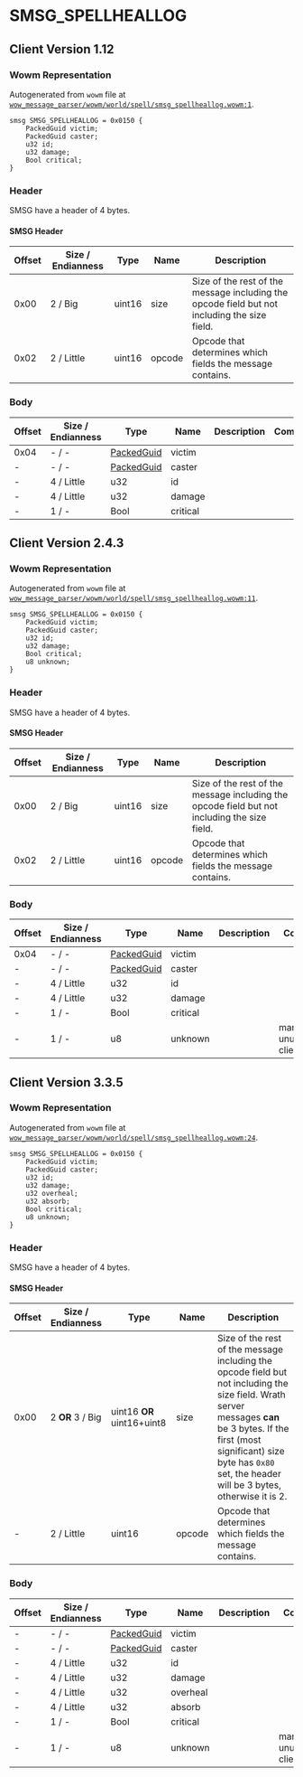 # SMSG_SPELLHEALLOG

## Client Version 1.12

### Wowm Representation

Autogenerated from `wowm` file at [`wow_message_parser/wowm/world/spell/smsg_spellheallog.wowm:1`](https://github.com/gtker/wow_messages/tree/main/wow_message_parser/wowm/world/spell/smsg_spellheallog.wowm#L1).
```rust,ignore
smsg SMSG_SPELLHEALLOG = 0x0150 {
    PackedGuid victim;
    PackedGuid caster;
    u32 id;
    u32 damage;
    Bool critical;
}
```
### Header

SMSG have a header of 4 bytes.

#### SMSG Header

| Offset | Size / Endianness | Type   | Name   | Description |
| ------ | ----------------- | ------ | ------ | ----------- |
| 0x00   | 2 / Big           | uint16 | size   | Size of the rest of the message including the opcode field but not including the size field.|
| 0x02   | 2 / Little        | uint16 | opcode | Opcode that determines which fields the message contains.|

### Body

| Offset | Size / Endianness | Type | Name | Description | Comment |
| ------ | ----------------- | ---- | ---- | ----------- | ------- |
| 0x04 | - / - | [PackedGuid](../types/packed-guid.md) | victim |  |  |
| - | - / - | [PackedGuid](../types/packed-guid.md) | caster |  |  |
| - | 4 / Little | u32 | id |  |  |
| - | 4 / Little | u32 | damage |  |  |
| - | 1 / - | Bool | critical |  |  |

## Client Version 2.4.3

### Wowm Representation

Autogenerated from `wowm` file at [`wow_message_parser/wowm/world/spell/smsg_spellheallog.wowm:11`](https://github.com/gtker/wow_messages/tree/main/wow_message_parser/wowm/world/spell/smsg_spellheallog.wowm#L11).
```rust,ignore
smsg SMSG_SPELLHEALLOG = 0x0150 {
    PackedGuid victim;
    PackedGuid caster;
    u32 id;
    u32 damage;
    Bool critical;
    u8 unknown;
}
```
### Header

SMSG have a header of 4 bytes.

#### SMSG Header

| Offset | Size / Endianness | Type   | Name   | Description |
| ------ | ----------------- | ------ | ------ | ----------- |
| 0x00   | 2 / Big           | uint16 | size   | Size of the rest of the message including the opcode field but not including the size field.|
| 0x02   | 2 / Little        | uint16 | opcode | Opcode that determines which fields the message contains.|

### Body

| Offset | Size / Endianness | Type | Name | Description | Comment |
| ------ | ----------------- | ---- | ---- | ----------- | ------- |
| 0x04 | - / - | [PackedGuid](../types/packed-guid.md) | victim |  |  |
| - | - / - | [PackedGuid](../types/packed-guid.md) | caster |  |  |
| - | 4 / Little | u32 | id |  |  |
| - | 4 / Little | u32 | damage |  |  |
| - | 1 / - | Bool | critical |  |  |
| - | 1 / - | u8 | unknown |  | mangosone: unused in client? |

## Client Version 3.3.5

### Wowm Representation

Autogenerated from `wowm` file at [`wow_message_parser/wowm/world/spell/smsg_spellheallog.wowm:24`](https://github.com/gtker/wow_messages/tree/main/wow_message_parser/wowm/world/spell/smsg_spellheallog.wowm#L24).
```rust,ignore
smsg SMSG_SPELLHEALLOG = 0x0150 {
    PackedGuid victim;
    PackedGuid caster;
    u32 id;
    u32 damage;
    u32 overheal;
    u32 absorb;
    Bool critical;
    u8 unknown;
}
```
### Header

SMSG have a header of 4 bytes.

#### SMSG Header

| Offset | Size / Endianness | Type   | Name   | Description |
| ------ | ----------------- | ------ | ------ | ----------- |
| 0x00   | 2 **OR** 3 / Big           | uint16 **OR** uint16+uint8 | size | Size of the rest of the message including the opcode field but not including the size field. Wrath server messages **can** be 3 bytes. If the first (most significant) size byte has `0x80` set, the header will be 3 bytes, otherwise it is 2.|
| -      | 2 / Little| uint16 | opcode | Opcode that determines which fields the message contains. |

### Body

| Offset | Size / Endianness | Type | Name | Description | Comment |
| ------ | ----------------- | ---- | ---- | ----------- | ------- |
| - | - / - | [PackedGuid](../types/packed-guid.md) | victim |  |  |
| - | - / - | [PackedGuid](../types/packed-guid.md) | caster |  |  |
| - | 4 / Little | u32 | id |  |  |
| - | 4 / Little | u32 | damage |  |  |
| - | 4 / Little | u32 | overheal |  |  |
| - | 4 / Little | u32 | absorb |  |  |
| - | 1 / - | Bool | critical |  |  |
| - | 1 / - | u8 | unknown |  | mangostwo: unused in client? |

